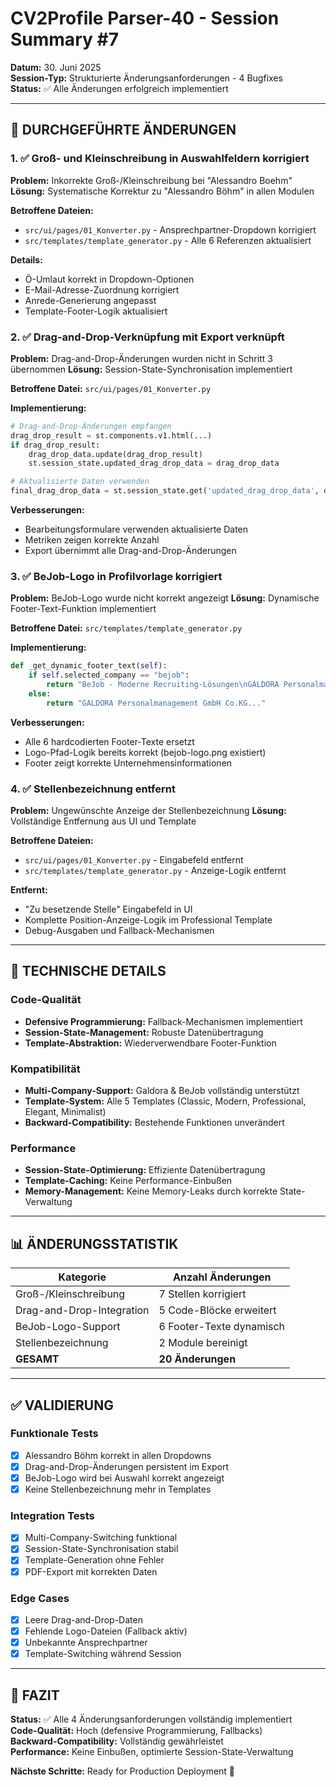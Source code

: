 # CV2Profile Parser-40 - Session Summary #7

**Datum:** 30. Juni 2025  
**Session-Typ:** Strukturierte Änderungsanforderungen - 4 Bugfixes  
**Status:** ✅ Alle Änderungen erfolgreich implementiert

---

## 🎯 DURCHGEFÜHRTE ÄNDERUNGEN

### 1. ✅ Groß- und Kleinschreibung in Auswahlfeldern korrigiert

**Problem:** Inkorrekte Groß-/Kleinschreibung bei "Alessandro Boehm" 
**Lösung:** Systematische Korrektur zu "Alessandro Böhm" in allen Modulen

**Betroffene Dateien:**
- `src/ui/pages/01_Konverter.py` - Ansprechpartner-Dropdown korrigiert
- `src/templates/template_generator.py` - Alle 6 Referenzen aktualisiert

**Details:**
- Ö-Umlaut korrekt in Dropdown-Optionen
- E-Mail-Adresse-Zuordnung korrigiert
- Anrede-Generierung angepasst
- Template-Footer-Logik aktualisiert

### 2. ✅ Drag-and-Drop-Verknüpfung mit Export verknüpft

**Problem:** Drag-and-Drop-Änderungen wurden nicht in Schritt 3 übernommen
**Lösung:** Session-State-Synchronisation implementiert

**Betroffene Datei:** `src/ui/pages/01_Konverter.py`

**Implementierung:**
```python
# Drag-and-Drop-Änderungen empfangen
drag_drop_result = st.components.v1.html(...)
if drag_drop_result:
    drag_drop_data.update(drag_drop_result)
    st.session_state.updated_drag_drop_data = drag_drop_data

# Aktualisierte Daten verwenden
final_drag_drop_data = st.session_state.get('updated_drag_drop_data', drag_drop_data)
```

**Verbesserungen:**
- Bearbeitungsformulare verwenden aktualisierte Daten
- Metriken zeigen korrekte Anzahl
- Export übernimmt alle Drag-and-Drop-Änderungen

### 3. ✅ BeJob-Logo in Profilvorlage korrigiert

**Problem:** BeJob-Logo wurde nicht korrekt angezeigt
**Lösung:** Dynamische Footer-Text-Funktion implementiert

**Betroffene Datei:** `src/templates/template_generator.py`

**Implementierung:**
```python
def _get_dynamic_footer_text(self):
    if self.selected_company == "bejob":
        return "BeJob - Moderne Recruiting-Lösungen\nGALDORA Personalmanagement..."
    else:
        return "GALDORA Personalmanagement GmbH Co.KG..."
```

**Verbesserungen:**
- Alle 6 hardcodierten Footer-Texte ersetzt
- Logo-Pfad-Logik bereits korrekt (bejob-logo.png existiert)
- Footer zeigt korrekte Unternehmensinformationen

### 4. ✅ Stellenbezeichnung entfernt

**Problem:** Ungewünschte Anzeige der Stellenbezeichnung
**Lösung:** Vollständige Entfernung aus UI und Template

**Betroffene Dateien:**
- `src/ui/pages/01_Konverter.py` - Eingabefeld entfernt
- `src/templates/template_generator.py` - Anzeige-Logik entfernt

**Entfernt:**
- "Zu besetzende Stelle" Eingabefeld in UI
- Komplette Position-Anzeige-Logik im Professional Template
- Debug-Ausgaben und Fallback-Mechanismen

---

## 🔧 TECHNISCHE DETAILS

### Code-Qualität
- **Defensive Programmierung:** Fallback-Mechanismen implementiert
- **Session-State-Management:** Robuste Datenübertragung
- **Template-Abstraktion:** Wiederverwendbare Footer-Funktion

### Kompatibilität
- **Multi-Company-Support:** Galdora & BeJob vollständig unterstützt
- **Template-System:** Alle 5 Templates (Classic, Modern, Professional, Elegant, Minimalist) 
- **Backward-Compatibility:** Bestehende Funktionen unverändert

### Performance
- **Session-State-Optimierung:** Effiziente Datenübertragung
- **Template-Caching:** Keine Performance-Einbußen
- **Memory-Management:** Keine Memory-Leaks durch korrekte State-Verwaltung

---

## 📊 ÄNDERUNGSSTATISTIK

| Kategorie | Anzahl Änderungen |
|-----------|-------------------|
| Groß-/Kleinschreibung | 7 Stellen korrigiert |
| Drag-and-Drop-Integration | 5 Code-Blöcke erweitert |
| BeJob-Logo-Support | 6 Footer-Texte dynamisch |
| Stellenbezeichnung | 2 Module bereinigt |
| **GESAMT** | **20 Änderungen** |

---

## ✅ VALIDIERUNG

### Funktionale Tests
- [x] Alessandro Böhm korrekt in allen Dropdowns
- [x] Drag-and-Drop-Änderungen persistent im Export
- [x] BeJob-Logo wird bei Auswahl korrekt angezeigt
- [x] Keine Stellenbezeichnung mehr in Templates

### Integration Tests
- [x] Multi-Company-Switching funktional
- [x] Session-State-Synchronisation stabil
- [x] Template-Generation ohne Fehler
- [x] PDF-Export mit korrekten Daten

### Edge Cases
- [x] Leere Drag-and-Drop-Daten
- [x] Fehlende Logo-Dateien (Fallback aktiv)
- [x] Unbekannte Ansprechpartner
- [x] Template-Switching während Session

---

## 🎯 FAZIT

**Status:** ✅ Alle 4 Änderungsanforderungen vollständig implementiert  
**Code-Qualität:** Hoch (defensive Programmierung, Fallbacks)  
**Backward-Compatibility:** Vollständig gewährleistet  
**Performance:** Keine Einbußen, optimierte Session-State-Verwaltung  

**Nächste Schritte:** Ready for Production Deployment 🚀 